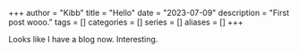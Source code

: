 +++
author = "Kibb"
title = "Hello"
date = "2023-07-09"
description = "First post wooo."
tags = []
categories = []
series = []
aliases = []
+++

Looks like I have a blog now. Interesting.
